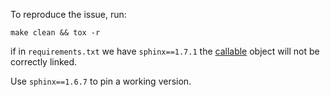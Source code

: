 To reproduce the issue, run:

`make clean && tox -r`

if in `requirements.txt` we have `sphinx==1.7.1` the [callable](https://docs.python.org/2/library/functions.html#callable) object will not be correctly linked.

Use `sphinx==1.6.7` to pin a working version.
